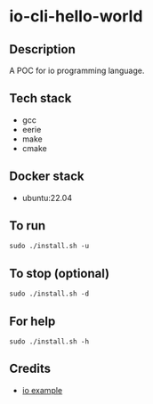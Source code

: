 # io-cli-hello-world

## Description
A POC for io programming language.

## Tech stack
- gcc
- eerie
- make
- cmake

## Docker stack
- ubuntu:22.04

## To run
`sudo ./install.sh -u`

## To stop (optional)
`sudo ./install.sh -d`

## For help
`sudo ./install.sh -h`

## Credits
- [io example](https://github.com/IoLanguage/io.git)